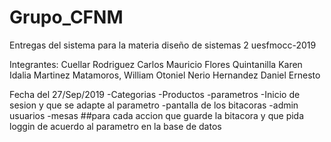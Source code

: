 # Grupo_CFNM
Entregas  del sistema para la materia diseño de sistemas 2 uesfmocc-2019 

Integrantes:
Cuellar Rodriguez Carlos Mauricio
Flores Quintanilla Karen Idalia
Martinez Matamoros, William Otoniel
Nerio Hernandez Daniel Ernesto

Fecha del 27/Sep/2019
-Categorias
-Productos
-parametros
-Inicio de sesion y que se adapte al parametro
-pantalla de los bitacoras 
-admin usuarios
-mesas
##para cada accion que guarde la bitacora y que pida loggin de acuerdo al parametro en la base de datos
